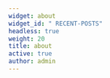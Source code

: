 ```yaml
---
widget: about
widget_id: " RECENT-POSTS"
headless: true
weight: 20
title: about
active: true
author: admin
---
```

